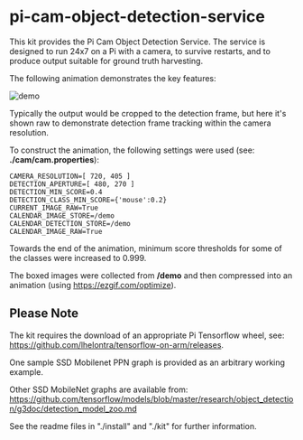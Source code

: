 # pi-cam-object-detection-service

This kit provides the Pi Cam Object Detection Service. 
The service is designed to run 24x7 on a Pi with a camera, to survive restarts, and to produce output suitable for ground truth harvesting.

The following animation demonstrates the key features:

![demo](eb_12_v08_480x270_01c_500k-20.gif)

Typically the output would be cropped to the detection frame, but here it's shown raw to demonstrate detection frame tracking within the camera resolution.

To construct the animation, the following settings were used (see: **./cam/cam.properties**):

    CAMERA_RESOLUTION=[ 720, 405 ]
    DETECTION_APERTURE=[ 480, 270 ]
    DETECTION_MIN_SCORE=0.4
    DETECTION_CLASS_MIN_SCORE={'mouse':0.2}  
    CURRENT_IMAGE_RAW=True 
    CALENDAR_IMAGE_STORE=/demo
    CALENDAR_DETECTION_STORE=/demo
    CALENDAR_IMAGE_RAW=True
    
Towards the end of the animation, minimum score thresholds for some of the classes were increased to 0.999.

The boxed images were collected from **/demo** and then compressed into an animation (using https://ezgif.com/optimize).


## Please Note
The kit requires the download of an appropriate Pi Tensorflow wheel, see: https://github.com/lhelontra/tensorflow-on-arm/releases.

One sample SSD Mobilenet PPN graph is provided as an arbitrary working example.

Other SSD MobileNet graphs are available from: https://github.com/tensorflow/models/blob/master/research/object_detection/g3doc/detection_model_zoo.md

See the readme files in "./install" and "./kit" for further information.